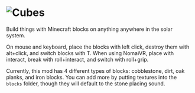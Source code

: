 # ![Cubes](thumbnail.webp)
Build things with Minecraft blocks on anything anywhere in the solar system.

On mouse and keyboard, place the blocks with left click, destroy them with alt+click, and switch blocks with T.
When using NomaiVR, place with interact, break with roll+interact, and switch with roll+grip.

Currently, this mod has 4 different types of blocks: cobblestone, dirt, oak planks, and iron blocks. You can add more by putting textures into the `blocks` folder, though they will default to the stone placing sound.